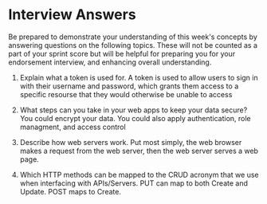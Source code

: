 # Interview Answers
Be prepared to demonstrate your understanding of this week's concepts by answering questions on the following topics. These will not be counted as a part of your sprint score but will be helpful for preparing you for your endorsement interview, and enhancing overall understanding.


1. Explain what a token is used for.
A token is used to allow users to sign in with their username and password, which grants them access to a specific resourse that they would otherwise be unable to access

2. What steps can you take in your web apps to keep your data secure?
You could encrypt your data. You could also apply authentication, role managment, and access control

3. Describe how web servers work.
Put most simply, the web browser makes a request from the web server, then the web server serves a web page.

4. Which HTTP methods can be mapped to the CRUD acronym that we use when interfacing with APIs/Servers.
PUT can map to both Create and Update. POST maps to Create.

